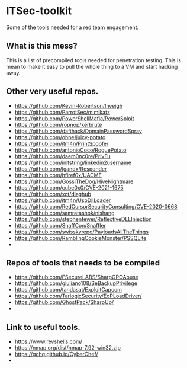 # ITSec-toolkit
Some of the tools needed for a red team engagement.

## What is this mess?
This is a list of precompiled tools needed for penetration testing. This is mean to make it easy to pull the whole thing to a VM and start hacking away.

## Other very useful repos.
- https://github.com/Kevin-Robertson/Inveigh
- https://github.com/ParrotSec/mimikatz
- https://github.com/PowerShellMafia/PowerSploit
- https://github.com/ropnop/kerbrute
- https://github.com/dafthack/DomainPasswordSpray
- https://github.com/ohpe/juicy-potato
- https://github.com/itm4n/PrintSpoofer
- https://github.com/antonioCoco/RoguePotato
- https://github.com/daem0nc0re/PrivFu
- https://github.com/initstring/linkedin2username
- https://github.com/lgandx/Responder
- https://github.com/hfiref0x/UACME
- https://github.com/GossiTheDog/HiveNightmare
- https://github.com/cube0x0/CVE-2021-1675
- https://github.com/xct/diaghub
- https://github.com/itm4n/UsoDllLoader
- https://github.com/RedCursorSecurityConsulting/CVE-2020-0668
- https://github.com/samratashok/nishang
- https://github.com/stephenfewer/ReflectiveDLLInjection
- https://github.com/SnaffCon/Snaffler
- https://github.com/swisskyrepo/PayloadsAllTheThings
- https://github.com/RamblingCookieMonster/PSSQLite
- 

## Repos of tools that needs to be compiled
- https://github.com/FSecureLABS/SharpGPOAbuse
- https://github.com/giuliano108/SeBackupPrivilege
- https://github.com/tandasat/ExploitCapcom
- https://github.com/TarlogicSecurity/EoPLoadDriver/
- https://github.com/GhostPack/SharpUp/
- 

## Link to useful tools.
- https://www.revshells.com/
- https://nmap.org/dist/nmap-7.92-win32.zip
- https://gchq.github.io/CyberChef/
- 
